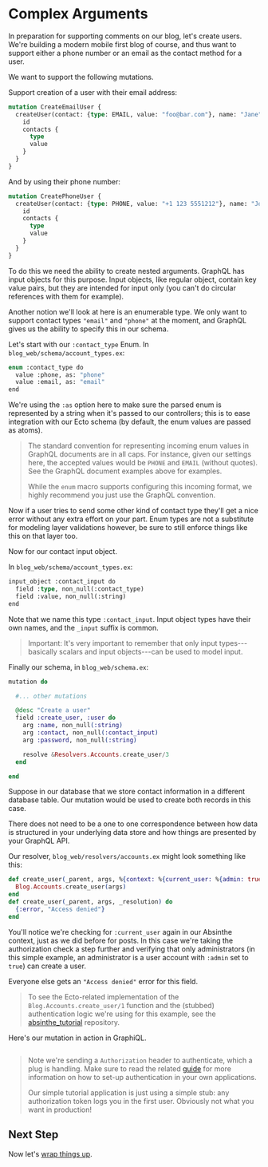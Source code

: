 # Complex Arguments

In preparation for supporting comments on our blog, let's create users. We're building
a modern mobile first blog of course, and thus want to support either a phone number
or an email as the contact method for a user.

We want to support the following mutations.

Support creation of a user with their email address:

```graphql
mutation CreateEmailUser {
  createUser(contact: {type: EMAIL, value: "foo@bar.com"}, name: "Jane", password: "hunter1") {
    id
    contacts {
      type
      value
    }
  }
}
```

And by using their phone number:

```graphql
mutation CreatePhoneUser {
  createUser(contact: {type: PHONE, value: "+1 123 5551212"}, name: "Joe", password: "hunter2") {
    id
    contacts {
      type
      value
    }
  }
}
```

To do this we need the ability to create nested arguments. GraphQL has input objects
for this purpose. Input objects, like regular object, contain key value pairs, but
they are intended for input only (you can't do circular references with them for example).

Another notion we'll look at here is an enumerable type. We only want to support contact
types `"email"` and `"phone"` at the moment, and GraphQL gives us the ability to
specify this in our schema.

Let's start with our `:contact_type` Enum. In `blog_web/schema/account_types.ex`:

```graphql
enum :contact_type do
  value :phone, as: "phone"
  value :email, as: "email"
end
```

We're using the `:as` option here to make sure the parsed enum is represented by a string
when it's passed to our controllers; this is to ease integration with our Ecto schema
(by default, the enum values are passed as atoms).

> The standard convention for representing incoming enum values in
> GraphQL documents are in all caps. For instance, given our settings
> here, the accepted values would be `PHONE` and `EMAIL` (without
> quotes). See the GraphQL document examples above for examples.
>
> While the `enum` macro supports configuring this incoming format, we
> highly recommend you just use the GraphQL convention.

Now if a user tries to send some other kind of contact type they'll
get a nice error without any extra effort on your part. Enum types are
not a substitute for modeling layer validations however, be sure to
still enforce things like this on that layer too.

Now for our contact input object.

In `blog_web/schema/account_types.ex`:

```graphql
input_object :contact_input do
  field :type, non_null(:contact_type)
  field :value, non_null(:string)
end
```

Note that we name this type `:contact_input`. Input object types have
their own names, and the `_input` suffix is common.

> Important: It's very important to remember that only input
> types---basically scalars and input objects---can be used to model
> input.

Finally our schema, in `blog_web/schema.ex`:

```elixir
mutation do

  #... other mutations

  @desc "Create a user"
  field :create_user, :user do
    arg :name, non_null(:string)
    arg :contact, non_null(:contact_input)
    arg :password, non_null(:string)

    resolve &Resolvers.Accounts.create_user/3
  end

end
```

Suppose in our database that we store contact information in a different database
table. Our mutation would be used to create both records in this case.

There does not need to be a one to one correspondence between how data is structured
in your underlying data store and how things are presented by your GraphQL API.

Our resolver, `blog_web/resolvers/accounts.ex` might look something like this:

```elixir
def create_user(_parent, args, %{context: %{current_user: %{admin: true}}}) do
  Blog.Accounts.create_user(args)
end
def create_user(_parent, args, _resolution) do
  {:error, "Access denied"}
end
```

You'll notice we're checking for `:current_user` again in our Absinthe
context, just as we did before for posts. In this case we're taking
the authorization check a step further and verifying that only
administrators (in this simple example, an administrator is a user
account with `:admin` set to `true`) can create a user.

Everyone else gets an `"Access denied"` error for this field.

> To see the Ecto-related implementation of the
> `Blog.Accounts.create_user/1` function and the (stubbed) authentication logic we're
> using for this example, see the [absinthe_tutorial](https://github.com/absinthe-graphql/absinthe_tutorial)
> repository.

Here's our mutation in action in GraphiQL.

<img style="box-shadow: 0 0 6px #ccc;" src="assets/tutorial/graphiql_create_user.png" alt=""/>

> Note we're sending a `Authorization` header to authenticate, which a
> plug is handling. Make sure to read the
> related [guide](context-and-authentication.html) for more
> information on how to set-up authentication in your own
> applications.
>
> Our simple tutorial application is just using a simple stub: any
> authorization token logs you in the first user. Obviously not what
> you want in production!

## Next Step

Now let's [wrap things up](conclusion.html).

